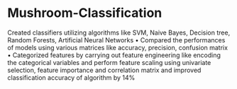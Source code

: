 # Mushroom-Classification
Created classifiers utilizing algorithms like SVM, Naive Bayes, Decision tree, Random Forests, Artificial Neural Networks
•	Compared the performances of models using various matrices like accuracy, precision, confusion matrix
•	Categorized features by carrying out feature engineering like encoding the categorical variables and perform feature scaling using univariate selection, feature importance and correlation matrix and improved classification accuracy of algorithm by 14%
